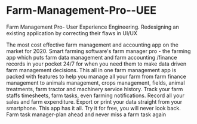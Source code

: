 # Farm-Management-Pro--UEE
Farm Management Pro- User Experience Engineering. Redesigning an existing application by correcting their flaws in UI/UX

The most cost effective farm management and accounting app on the market for 2020. Smart farming software's farm manager pro - the farming app which puts farm data management and farm accounting /finance records in your pocket 24/7 for when you need them to make data driven farm management decisions. This all in one farm management app is packed with features to help you manage all your farm from farm finance management to animals management, crops management, fields, animal treatments, farm tractor and machinery service history.  Track your farm staffs timesheets, farm tasks, even farming notifications. Record all your sales and farm expenditure. Export or print your data straight from your smartphone. This app has it all. Try it for free, you will never look back.  Farm task manager-plan ahead and never miss a farm task again
